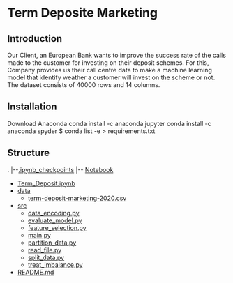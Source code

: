 # Term Deposite Marketing
## Introduction
Our Client, an European Bank wants to improve the success rate of the calls made to the customer for investing on their deposit schemes. For this, Company provides us their call centre data to make a machine learning model that identify weather a customer will invest on the scheme or not. The dataset consists of 40000 rows and 14 columns.
 ## Installation
Download Anaconda
conda install -c anaconda jupyter
conda install -c anaconda spyder
$ conda list -e > requirements.txt

## Structure

.
|--[.ipynb_checkpoints](./dir1)
 |-- [Notebook](./dir2)
   * [Term_Deposit.ipynb](./dir2/file1.ipyb)
 * [data](./dir3)
   * [term-deposit-marketing-2020.csv](./dir3/file11.csv)
 * [src](./dir4)
   * [data_encoding.py](./dir4/file4.py)
   * [evaluate_model.py](./dir4/file2.py)
   * [feature_selection.py](./dir4/file3.py)
   * [main.py](./dir4/file1.py)
   * [partition_data.py](./dir4/file5.py)
   * [read_file.py](./dir4/file6.py)
   * [split_data.py](./dir4/file7.py)
   * [treat_imbalance.py](./dir4/file8.py)
 * [README.md](./README.md)
 
 
